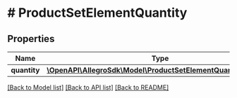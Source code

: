 # # ProductSetElementQuantity

## Properties

Name | Type | Description | Notes
------------ | ------------- | ------------- | -------------
**quantity** | [**\OpenAPI\AllegroSdk\Model\ProductSetElementQuantityQuantity**](ProductSetElementQuantityQuantity.md) |  | [optional]

[[Back to Model list]](../../README.md#models) [[Back to API list]](../../README.md#endpoints) [[Back to README]](../../README.md)
